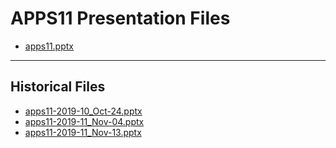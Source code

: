 <!--
This is a machine generated file, and should not be edited, as it will be overwritten with future updates.
-->

# APPS11 Presentation Files

- [apps11.pptx](https://globaleventcdn.blob.core.windows.net/assets/apps/apps11/apps11.pptx)
---
## Historical Files
- [apps11-2019-10_Oct-24.pptx](https://globaleventcdn.blob.core.windows.net/assets/apps/apps11/apps11-2019-10_Oct-24.pptx)
- [apps11-2019-11_Nov-04.pptx](https://globaleventcdn.blob.core.windows.net/assets/apps/apps11/apps11-2019-11_Nov-04.pptx)
- [apps11-2019-11_Nov-13.pptx](https://globaleventcdn.blob.core.windows.net/assets/apps/apps11/apps11-2019-11_Nov-13.pptx)


